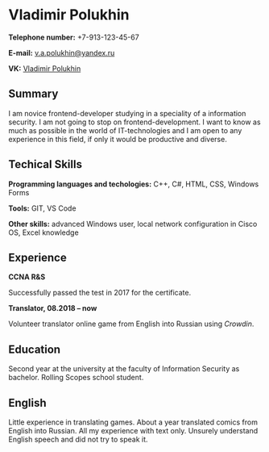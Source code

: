 # Vladimir Polukhin

**Telephone number:** +7-913-123-45-67

**E-mail:** v.a.polukhin@yandex.ru

**VK:** [Vladimir Polukhin](https://vk.com/v.a.polukhin)

## Summary

I am novice frontend-developer studying in a speciality of a information security. I am not going to stop on frontend-development. I want to know as much as possible in the world of IT-technologies and I am open to any experience in this field, if only it would be productive and diverse.

## Techical Skills

**Programming languages and techologies:** C++, C#, HTML, CSS, Windows Forms

**Tools:** GIT, VS Code

**Other skills:** advanced Windows user, local network configuration in Cisco OS, Excel knowledge

## Experience

**CCNA R&S**

Successfully passed the test in 2017 for the certificate.

**Translator, 08.2018 – now**

Volunteer translator online game from English into Russian using *Crowdin*.

## Education
Second year at the university at the faculty of Information Security as bachelor. Rolling Scopes school student.

## English
Little experience in translating games. About a year translated comics from English into Russian. All my experience with text only. Unsurely understand English speech and did not try to speak it.
